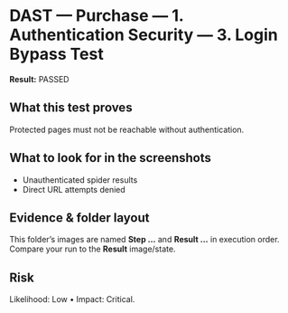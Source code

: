 ﻿# DAST — Purchase — 1. Authentication Security — 3. Login Bypass Test

**Result:** PASSED

## What this test proves

Protected pages must not be reachable without authentication.

## What to look for in the screenshots

- Unauthenticated spider results
- Direct URL attempts denied

## Evidence & folder layout

This folder’s images are named **Step …** and **Result …** in execution order. Compare your run to the **Result** image/state.

## Risk

Likelihood: Low • Impact: Critical.


